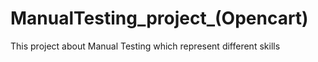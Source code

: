# ManualTesting_project_(Opencart)
This project about Manual Testing which represent different skills 
